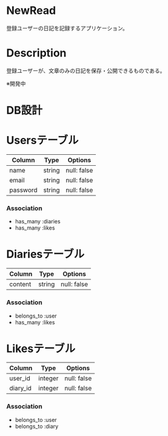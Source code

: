 

# NewRead
登録ユーザーの日記を記録するアプリケーション。

# Description
登録ユーザーが、文章のみの日記を保存・公開できるものである。

※開発中



# DB設計

# Usersテーブル
|Column|Type|Options|
|------|----|-------|
|name|string|null: false|
|email|string|null: false|
|password|string|null: false|
### Association

- has_many :diaries
- has_many :likes

# Diariesテーブル
|Column|Type|Options|
|------|----|-------|
|content|string|null: false|
### Association

- belongs_to :user
- has_many :likes

# Likesテーブル
|Column|Type|Options|
|------|----|-------|
|user_id|integer|null: false|
|diary_id|integer|null: false|

### Association
- belongs_to :user
- belongs_to :diary
